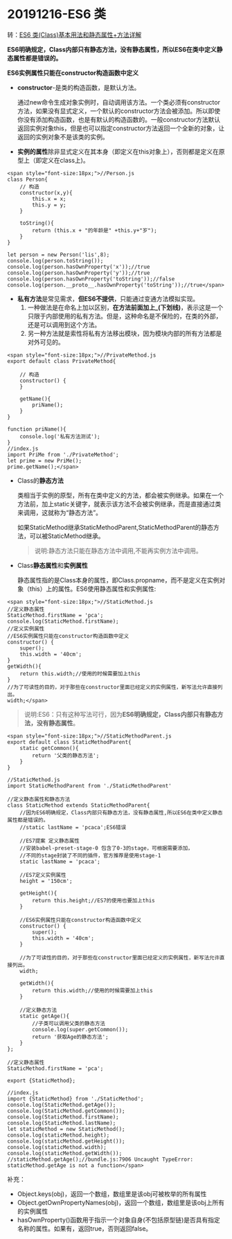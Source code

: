 # 20191216-ES6 类

转：[ES6 类(Class)基本用法和静态属性+方法详解](https://www.cnblogs.com/yuwenjing0727/p/7872616.html)

**ES6明确规定，Class内部只有静态方法，没有静态属性，所以ES6在类中定义静态属性都是错误的。**

**ES6实例属性只能在constructor构造函数中定义**

- **constructor**-是类的构造函数，是默认方法。
  
  通过new命令生成对象实例时，自动调用该方法。一个类必须有constructor方法，如果没有显式定义，一个默认的constructor方法会被添加。所以即使你没有添加构造函数，也是有默认的构造函数的。一般constructor方法默认返回实例对象this，但是也可以指定constructor方法返回一个全新的对象，让返回的实例对象不是该类的实例。
  
- **实例的属性**除非显式定义在其本身（即定义在this对象上），否则都是定义在原型上（即定义在class上)。

```
<span style="font-size:18px;">//Person.js  
class Person{  
    // 构造  
    constructor(x,y){  
        this.x = x;  
        this.y = y;  
    }  
  
    toString(){  
        return (this.x + "的年龄是" +this.y+"岁");  
    }  
}  
  
let person = new Person('lis',8);  
console.log(person.toString());  
console.log(person.hasOwnProperty('x'));//true  
console.log(person.hasOwnProperty('y'));//true  
console.log(person.hasOwnProperty('toString'));//false  
console.log(person.__proto__.hasOwnProperty('toString'));//true</span>
```

- **私有方法**是常见需求，**但ES6不提供**，只能通过变通方法模拟实现。
  1. 一种做法是在命名上加以区别，**在方法前面加上_(下划线)**，表示这是一个只限于内部使用的私有方法。但是，这种命名是不保险的，在类的外部，还是可以调用到这个方法。
  2. 另一种方法就是索性将私有方法移出模块，因为模块内部的所有方法都是对外可见的。

```
<span style="font-size:18px;">//PrivateMethod.js  
export default class PrivateMethod{  
  
    // 构造  
    constructor() {  
    }  
  
    getName(){  
        priName();  
    }  
}  
  
function priName(){  
    console.log('私有方法测试');  
}  
//index.js  
import PriMe from './PrivateMethod';  
let prime = new PriMe();  
prime.getName();</span>
```

- Class的**静态方法**
  
  类相当于实例的原型，所有在类中定义的方法，都会被实例继承。如果在一个方法前，加上static关键字，就表示该方法不会被实例继承，而是直接通过类来调用，这就称为“静态方法”。

  如果StaticMethod继承StaticMethodParent,StaticMethodParent的静态方法，可以被StaticMethod继承。

  > 说明:静态方法只能在静态方法中调用,不能再实例方法中调用。

- Class**静态属性**和**实例属性**
  
  静态属性指的是Class本身的属性，即Class.propname，而不是定义在实例对象（this）上的属性。ES6使用静态属性和实例属性:

```
<span style="font-size:18px;">//StaticMethod.js  
//定义静态属性  
StaticMethod.firstName = 'pca';  
console.log(StaticMethod.firstName);  
//定义实例属性  
//ES6实例属性只能在constructor构造函数中定义  
constructor() {  
    super();  
    this.width = '40cm';  
}  
getWidth(){  
    return this.width;//使用的时候需要加上this  
}  
//为了可读性的目的，对于那些在constructor里面已经定义的实例属性，新写法允许直接列出。  
width;</span>
```
  > 说明:ES6：只有这种写法可行，因为**ES6明确规定，Class内部只有静态方法，没有静态属性**。

```
<span style="font-size:18px;">//StaticMethodParent.js  
export default class StaticMethodParent{  
    static getCommon(){  
        return '父类的静态方法';  
    }  
}  
  
//StaticMethod.js  
import StaticMethodParent from './StaticMethodParent'  
  
//定义静态属性和静态方法  
class StaticMethod extends StaticMethodParent{  
    //因为ES6明确规定，Class内部只有静态方法，没有静态属性,所以ES6在类中定义静态属性都是错误的。  
    //static lastName = 'pcaca';ES6错误  
  
    //ES7提案 定义静态属性  
    //安装babel-preset-stage-0 包含了0-3的stage，可根据需要添加，  
    //不同的stage封装了不同的插件，官方推荐是使用stage-1  
    static lastName = 'pcaca';  
  
    //ES7定义实例属性  
    height = '150cm';  
  
    getHeight(){  
        return this.height;//ES7的使用也要加上this  
    }  
  
    //ES6实例属性只能在constructor构造函数中定义  
    constructor() {  
        super();  
        this.width = '40cm';  
    }  
  
    //为了可读性的目的，对于那些在constructor里面已经定义的实例属性，新写法允许直接列出。  
    width;  
  
    getWidth(){  
        return this.width;//使用的时候需要加上this  
    }  
  
    //定义静态方法  
    static getAge(){  
        //子类可以调用父类的静态方法  
        console.log(super.getCommon());  
        return '获取Age的静态方法';  
    }  
};  
  
//定义静态属性  
StaticMethod.firstName = 'pca';  
  
export {StaticMethod};  
  
//index.js  
import {StaticMethod} from './StaticMethod';  
console.log(StaticMethod.getAge());  
console.log(StaticMethod.getCommon());  
console.log(StaticMethod.firstName);  
console.log(StaticMethod.lastName);  
let staticMethod = new StaticMethod();  
console.log(staticMethod.height);  
console.log(staticMethod.getHeight());  
console.log(staticMethod.width);  
console.log(staticMethod.getWidth());  
//staticMethod.getAge();//bundle.js:7906 Uncaught TypeError: staticMethod.getAge is not a function</span>
```

补充：

- Object.keys(obj)，返回一个数组，数组里是该obj可被枚举的所有属性
- Object.getOwnPropertyNames(obj)，返回一个数组，数组里是该obj上所有的实例属性
- hasOwnProperty()函数用于指示一个对象自身(不包括原型链)是否具有指定名称的属性。如果有，返回true，否则返回false。